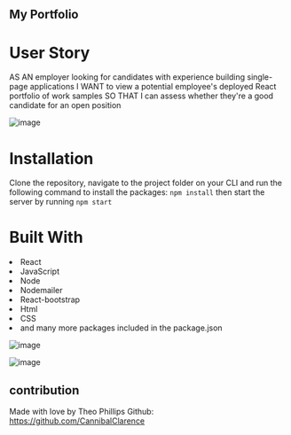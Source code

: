 ## My Portfolio

# User Story
AS AN employer looking for candidates with experience building single-page applications
I WANT to view a potential employee's deployed React portfolio of work samples
SO THAT I can assess whether they're a good candidate for an open position

![image](https://user-images.githubusercontent.com/100390351/183328866-3ed86582-4431-4b34-bc6a-3921a0e8a868.png)

# Installation
Clone the repository, navigate to the project folder on your CLI and run the following command to install the packages: `npm install`
then start the server by running `npm start`

# Built With
<li>
React
</li>

<li>
JavaScript
</li>

<li>
Node
</li>

<li>
Nodemailer
</li>

<li>
React-bootstrap
</li>

<li>
Html
</li>

<li>
CSS
</li>

<li>
and many more packages included in the package.json
</li>



![image](https://user-images.githubusercontent.com/100390351/183330367-a3863ca7-6dca-4006-9ec4-101a8a3ed9ba.png)

![image](https://user-images.githubusercontent.com/100390351/183330430-6c84fae0-f5dc-4106-bd7a-9ecd66744603.png)



## contribution
Made with love by Theo Phillips
Github: https://github.com/CannibalClarence


